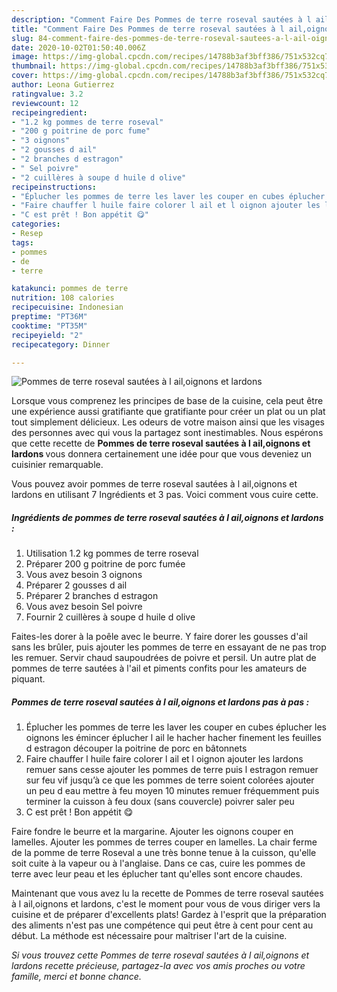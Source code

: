 ```yaml
---
description: "Comment Faire Des Pommes de terre roseval sautées à l ail,oignons et lardons"
title: "Comment Faire Des Pommes de terre roseval sautées à l ail,oignons et lardons"
slug: 84-comment-faire-des-pommes-de-terre-roseval-sautees-a-l-ail-oignons-et-lardons
date: 2020-10-02T01:50:40.006Z
image: https://img-global.cpcdn.com/recipes/14788b3af3bff386/751x532cq70/pommes-de-terre-roseval-sautees-a-l-ailoignons-et-lardons-photo-principale-de-la-recette.jpg
thumbnail: https://img-global.cpcdn.com/recipes/14788b3af3bff386/751x532cq70/pommes-de-terre-roseval-sautees-a-l-ailoignons-et-lardons-photo-principale-de-la-recette.jpg
cover: https://img-global.cpcdn.com/recipes/14788b3af3bff386/751x532cq70/pommes-de-terre-roseval-sautees-a-l-ailoignons-et-lardons-photo-principale-de-la-recette.jpg
author: Leona Gutierrez
ratingvalue: 3.2
reviewcount: 12
recipeingredient:
- "1.2 kg pommes de terre roseval"
- "200 g poitrine de porc fume"
- "3 oignons"
- "2 gousses d ail"
- "2 branches d estragon"
- " Sel poivre"
- "2 cuillères à soupe d huile d olive"
recipeinstructions:
- "Éplucher les pommes de terre les laver les couper en cubes éplucher les oignons les émincer éplucher l ail le hacher hacher finement les feuilles d estragon découper la poitrine de porc en bâtonnets"
- "Faire chauffer l huile faire colorer l ail et l oignon ajouter les lardons remuer sans cesse ajouter les pommes de terre puis l estragon remuer sur feu vif jusqu’à ce que les pommes de terre soient colorées ajouter un peu d eau mettre à feu moyen 10 minutes remuer fréquemment puis terminer la cuisson à feu doux (sans couvercle) poivrer saler peu"
- "C est prêt ! Bon appétit 😋"
categories:
- Resep
tags:
- pommes
- de
- terre

katakunci: pommes de terre 
nutrition: 108 calories
recipecuisine: Indonesian
preptime: "PT36M"
cooktime: "PT35M"
recipeyield: "2"
recipecategory: Dinner

---
```



![Pommes de terre roseval sautées à l ail,oignons et lardons](https://img-global.cpcdn.com/recipes/14788b3af3bff386/751x532cq70/pommes-de-terre-roseval-sautees-a-l-ailoignons-et-lardons-photo-principale-de-la-recette.jpg)

Lorsque vous comprenez les principes de base de la cuisine, cela peut être une expérience aussi gratifiante que gratifiante pour créer un plat ou un plat tout simplement délicieux. Les odeurs de votre maison ainsi que les visages des personnes avec qui vous la partagez sont inestimables. Nous espérons que cette recette de <strong> Pommes de terre roseval sautées à l ail,oignons et lardons </strong> vous donnera certainement une idée pour que vous deveniez un cuisinier remarquable.

<!--inarticleads1-->

Vous pouvez avoir pommes de terre roseval sautées à l ail,oignons et lardons en utilisant 7 Ingrédients et 3 pas. Voici comment vous cuire cette.

##### Ingrédients de pommes de terre roseval sautées à l ail,oignons et lardons :

1. Utilisation 1.2 kg pommes de terre roseval
1. Préparer 200 g poitrine de porc fumée
1. Vous avez besoin 3 oignons
1. Préparer 2 gousses d ail
1. Préparer 2 branches d estragon
1. Vous avez besoin  Sel poivre
1. Fournir 2 cuillères à soupe d huile d olive


Faites-les dorer à la poêle avec le beurre. Y faire dorer les gousses d&#39;ail sans les brûler, puis ajouter les pommes de terre en essayant de ne pas trop les remuer. Servir chaud saupoudrées de poivre et persil. Un autre plat de pommes de terre sautées à l&#39;ail et piments confits pour les amateurs de piquant. 

<!--inarticleads2-->

##### Pommes de terre roseval sautées à l ail,oignons et lardons pas à pas :

1. Éplucher les pommes de terre les laver les couper en cubes éplucher les oignons les émincer éplucher l ail le hacher hacher finement les feuilles d estragon découper la poitrine de porc en bâtonnets
1. Faire chauffer l huile faire colorer l ail et l oignon ajouter les lardons remuer sans cesse ajouter les pommes de terre puis l estragon remuer sur feu vif jusqu’à ce que les pommes de terre soient colorées ajouter un peu d eau mettre à feu moyen 10 minutes remuer fréquemment puis terminer la cuisson à feu doux (sans couvercle) poivrer saler peu
1. C est prêt ! Bon appétit 😋


Faire fondre le beurre et la margarine. Ajouter les oignons couper en lamelles. Ajouter les pommes de terres couper en lamelles. La chair ferme de la pomme de terre Roseval a une très bonne tenue à la cuisson, qu&#39;elle soit cuite à la vapeur ou à l&#39;anglaise. Dans ce cas, cuire les pommes de terre avec leur peau et les éplucher tant qu&#39;elles sont encore chaudes. 

<!--inarticleads1-->

<p>
Maintenant que vous avez lu la recette de Pommes de terre roseval sautées à l ail,oignons et lardons, c'est le moment pour vous de vous diriger vers la cuisine et de préparer d'excellents plats! Gardez à l'esprit que la préparation des aliments n'est pas une compétence qui peut être à cent pour cent au début. La méthode est nécessaire pour maîtriser l'art de la cuisine.
</p>

<p>
<i>Si vous trouvez cette Pommes de terre roseval sautées à l ail,oignons et lardons recette précieuse, partagez-la avec vos amis proches ou votre famille, merci et bonne chance.</i>
</p>
